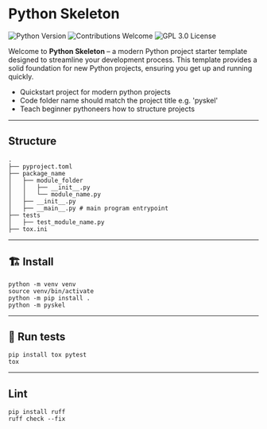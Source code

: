 <h1>Python Skeleton</h1>

<p>
  <img src="https://img.shields.io/badge/python-blue?logo=python&logoColor=white" alt="Python Version"/>
  <img src="https://img.shields.io/badge/contributions-welcome-brightgreen" alt="Contributions Welcome"/>
  <img src="https://img.shields.io/badge/license-GPL%203.0-red" alt="GPL 3.0 License"/>
</p>

Welcome to **Python Skeleton** – a modern Python project starter template designed to streamline your development process. This template provides a solid foundation for new Python projects, ensuring you get up and running quickly.

- Quickstart project for modern python projects
- Code folder name should match the project title e.g. 'pyskel'
- Teach beginner pythoneers how to structure projects

---

## Structure
```
.
├── pyproject.toml
├── package_name
│   ├── module_folder
│   │   ├── __init__.py
│   │   └── module_name.py
│   ├── __init__.py
│   ├── __main__.py # main program entrypoint
├── tests
│   ├── test_module_name.py
├── tox.ini
```

---

## 🏗️ Install
```
python -m venv venv
source venv/bin/activate
python -m pip install .
python -m pyskel
```

---

## 🧪 Run tests
```
pip install tox pytest
tox
```

---

## Lint
```
pip install ruff
ruff check --fix
```
